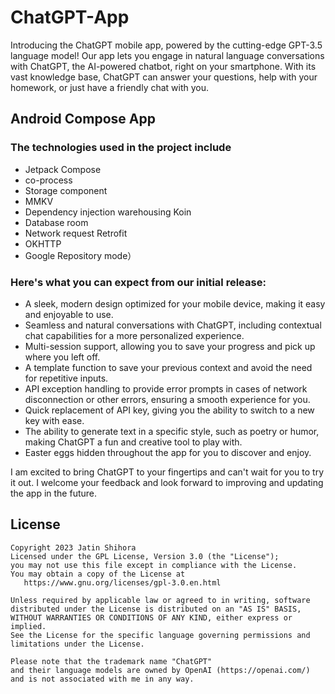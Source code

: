# ChatGPT-App
Introducing the ChatGPT mobile app, powered by the cutting-edge GPT-3.5 language model! Our app lets you engage in natural language conversations with ChatGPT, the AI-powered chatbot, right on your smartphone. With its vast knowledge base, ChatGPT can answer your questions, help with your homework, or just have a friendly chat with you.

## Android Compose App

### The technologies used in the project include 
- Jetpack Compose 
- co-process 
- Storage component
- MMKV 
- Dependency injection warehousing Koin 
- Database room 
- Network request Retrofit
- OKHTTP 
- Google Repository mode）

### Here's what you can expect from our initial release:

- A sleek, modern design optimized for your mobile device, making it easy and enjoyable to use.
- Seamless and natural conversations with ChatGPT, including contextual chat capabilities for a more personalized experience.
- Multi-session support, allowing you to save your progress and pick up where you left off.
- A template function to save your previous context and avoid the need for repetitive inputs.
- API exception handling to provide error prompts in cases of network disconnection or other errors, ensuring a smooth experience for you.
- Quick replacement of API key, giving you the ability to switch to a new key with ease.
- The ability to generate text in a specific style, such as poetry or humor, making ChatGPT a fun and creative tool to play with.
- Easter eggs hidden throughout the app for you to discover and enjoy.

I am excited to bring ChatGPT to your fingertips and can't wait for you to try it out. I welcome your feedback and look forward to improving and updating the app in the future.

<!-- LICENSE -->

## License

```
Copyright 2023 Jatin Shihora
Licensed under the GPL License, Version 3.0 (the "License");
you may not use this file except in compliance with the License.
You may obtain a copy of the License at
   https://www.gnu.org/licenses/gpl-3.0.en.html

Unless required by applicable law or agreed to in writing, software
distributed under the License is distributed on an "AS IS" BASIS,
WITHOUT WARRANTIES OR CONDITIONS OF ANY KIND, either express or implied.
See the License for the specific language governing permissions and
limitations under the License.
```

```
Please note that the trademark name "ChatGPT" 
and their language models are owned by OpenAI (https://openai.com/) 
and is not associated with me in any way.
```
